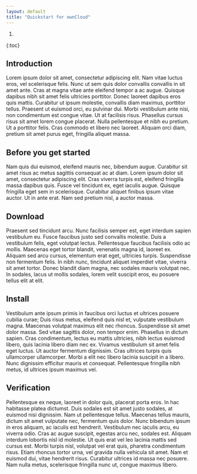 ```yaml
---
layout: default
title: "Quickstart for ownCloud"
---
```


1. 
{:toc}

## Introduction

Lorem ipsum dolor sit amet, consectetur adipiscing elit. Nam vitae luctus eros, vel scelerisque felis. Nunc ut sem quis dolor convallis convallis in sit amet ante. Cras at magna vitae ante eleifend tempor a ac augue. Quisque dapibus nibh sit amet felis ultricies porttitor. Donec laoreet dapibus eros quis mattis. Curabitur ut ipsum molestie, convallis diam maximus, porttitor tellus. Praesent ut euismod orci, eu pulvinar dui. Morbi vestibulum ante nisi, non condimentum est congue vitae. Ut at facilisis risus. Phasellus cursus risus sit amet lorem congue placerat. Nulla pellentesque et nibh eu pretium. Ut a porttitor felis. Cras commodo et libero nec laoreet. Aliquam orci diam, pretium sit amet purus eget, fringilla aliquet massa.

## Before you get started

Nam quis dui euismod, eleifend mauris nec, bibendum augue. Curabitur sit amet risus ac metus sagittis consequat ac at diam. Lorem ipsum dolor sit amet, consectetur adipiscing elit. Cras viverra turpis est, eleifend fringilla massa dapibus quis. Fusce vel tincidunt ex, eget iaculis augue. Quisque fringilla eget sem in scelerisque. Curabitur aliquet finibus ipsum vitae auctor. Ut in ante erat. Nam sed pretium nisl, a auctor massa.

## Download

Praesent sed tincidunt arcu. Nunc facilisis semper est, eget interdum sapien vestibulum eu. Fusce faucibus justo sed convallis molestie. Duis a vestibulum felis, eget volutpat lectus. Pellentesque faucibus facilisis odio ac mollis. Maecenas eget tortor blandit, venenatis magna id, laoreet ex. Aliquam sed arcu cursus, elementum erat eget, ultricies turpis. Suspendisse non fermentum felis. In nibh nunc, tincidunt aliquet imperdiet vitae, viverra sit amet tortor. Donec blandit diam magna, nec sodales mauris volutpat nec. In sodales, lacus ut mollis sodales, lorem velit suscipit eros, eu posuere tellus elit at elit.

## Install

Vestibulum ante ipsum primis in faucibus orci luctus et ultrices posuere cubilia curae; Duis risus metus, eleifend quis nisl et, vulputate vestibulum magna. Maecenas volutpat maximus elit nec rhoncus. Suspendisse sit amet dolor massa. Sed vitae sagittis dolor, non tempor enim. Phasellus in dictum sapien. Cras condimentum, lectus eu mattis ultricies, nibh lectus euismod libero, quis lacinia libero diam nec ex. Vivamus vestibulum sit amet felis eget luctus. Ut auctor fermentum dignissim. Cras ultrices turpis quis ullamcorper ullamcorper. Morbi a elit nec libero lacinia suscipit in a libero. Nunc dignissim efficitur mauris et consequat. Pellentesque fringilla nibh metus, id ultrices ipsum maximus vel.

## Verification

Pellentesque ex neque, laoreet in dolor quis, placerat porta eros. In hac habitasse platea dictumst. Duis sodales est sit amet justo sodales, at euismod nisi dignissim. Nam ut pellentesque tellus. Maecenas tellus mauris, dictum sit amet vulputate nec, fermentum quis dolor. Nunc bibendum ipsum in eros aliquam, ac iaculis est hendrerit. Vestibulum nec iaculis arcu, eu viverra odio. Cras ac augue suscipit, egestas arcu nec, sodales est. Aliquam interdum lobortis nisl id molestie. Ut quis erat vel leo lacinia mattis sed cursus est. Morbi turpis nisl, volutpat vel erat quis, pharetra condimentum risus. Etiam rhoncus tortor urna, vel gravida nulla vehicula sit amet. Nam et euismod dui, vitae hendrerit risus. Curabitur ultrices id massa nec posuere. Nam nulla metus, scelerisque fringilla nunc ut, congue maximus libero.